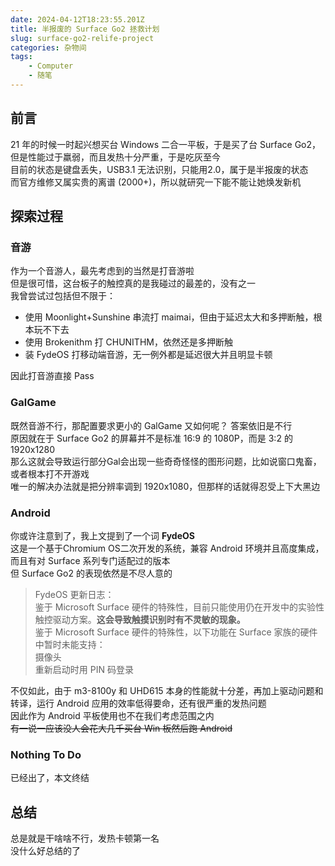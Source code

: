 ```yaml
---
date: 2024-04-12T18:23:55.201Z
title: 半报废的 Surface Go2 拯救计划
slug: surface-go2-relife-project
categories: 杂物间
tags: 
    - Computer
    - 随笔
---
```


## 前言
21 年的时候一时起兴想买台 Windows 二合一平板，于是买了台 Surface Go2，但是性能过于羸弱，而且发热十分严重，于是吃灰至今  
目前的状态是键盘丢失，USB3.1 无法识别，只能用2.0，属于是半报废的状态  
而官方维修又属实贵的离谱 (2000+)，所以就研究一下能不能让她焕发新机

## 探索过程

### 音游
作为一个音游人，最先考虑到的当然是打音游啦  
但是很可惜，这台板子的触控真的是我碰过的最差的，没有之一  
我曾尝试过包括但不限于：

- 使用 Moonlight+Sunshine 串流打 maimai，但由于延迟太大和多押断触，根本玩不下去  
- 使用 Brokenithm 打 CHUNITHM，依然还是多押断触  
- 装 FydeOS 打移动端音游，无一例外都是延迟很大并且明显卡顿  

因此打音游直接 Pass  

### GalGame
既然音游不行，那配置要求更小的 GalGame 又如何呢？
答案依旧是不行  
原因就在于 Surface Go2 的屏幕并不是标准 16:9 的 1080P，而是 3:2 的 1920x1280  
那么这就会导致运行部分Gal会出现一些奇奇怪怪的图形问题，比如说窗口鬼畜，或者根本打不开游戏  
唯一的解决办法就是把分辨率调到 1920x1080，但那样的话就得忍受上下大黑边  

### Android
你或许注意到了，我上文提到了一个词 **FydeOS**  
这是一个基于Chromium OS二次开发的系统，兼容 Android 环境并且高度集成，而且有对 Surface 系列专门适配过的版本  
但 Surface Go2 的表现依然是不尽人意的  

> FydeOS 更新日志：  
> 鉴于 Microsoft Surface 硬件的特殊性，目前只能使用仍在开发中的实验性触控驱动方案。**这会导致触摸识别时有不灵敏的现象。**  
> 鉴于 Microsoft Surface 硬件的特殊性，以下功能在 Surface 家族的硬件中暂时未能支持：  
> 摄像头  
> 重新启动时用 PIN 码登录  

不仅如此，由于 m3-8100y 和 UHD615 本身的性能就十分差，再加上驱动问题和转译，运行 Android 应用的效率低得要命，还有很严重的发热问题  
因此作为 Android 平板使用也不在我们考虑范围之内  
<del>有一说一应该没人会花大几千买台 Win 板然后跑 Android</del>  

### Nothing To Do
已经出了，本文终结

## 总结
总是就是干啥啥不行，发热卡顿第一名  
没什么好总结的了